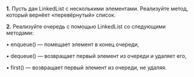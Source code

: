 **1.** Пусть дан LinkedList с несколькими элементами. Реализуйте метод, который вернёет «перевёрнутый» список.

**2.** Реализуйте очередь с помощью LinkedList со следующими методами:

• enqueue() — помещает элемент в конец очереди,

• dequeue() — возвращает первый элемент из очереди и удаляет его,

• first() — возвращает первый элемент из очереди, не удаляя.